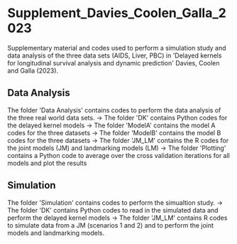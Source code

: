 # Supplement_Davies_Coolen_Galla_2023
Supplementary material and codes used to perform a simulation study and data analysis of the three data sets (AIDS, Liver, PBC) in 'Delayed kernels for longitudinal survival analysis and dynamic prediction' Davies, Coolen and Galla (2023).

## Data Analysis

The folder 'Data Analysis' contains codes to perform the data analysis of the three real world data sets.
  -> The folder 'DK' contains Python codes for the delayed kernel models
      -> The folder 'ModelA' contains the model A codes for the three datasets
      -> The folder 'ModelB' contains the model B codes for the three datasets
  -> The folder 'JM_LM' contains the R codes for the joint models (JM) and landmarking models (LM)
  -> The folder 'Plotting' contains a Python code to average over the cross validation iterations for all models and plot the results

## Simulation

The folder 'Simulation' contains codes to perform the simualtion study.
  -> The folder 'DK' contains Python codes to read in the simulated data and perform the delayed kernel models
  -> The folder 'JM_LM' contains R codes to simulate data from a JM (scenarios 1 and 2) and to perform the joint models and landmarking models. 
  
